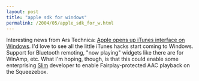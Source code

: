 ```yaml
---
layout: post
title: "apple sdk for windows"
permalink: /2004/05/apple_sdk_for_w.html
---
```


<p>Interesting news from Ars Technica:  <a href="http://arstechnica.com/news/posts/1084819754.html">Apple opens up iTunes interface on Windows</a>.  I'd love to see all the little iTunes hacks start coming to Windows.  Support for Bluetooth remoting, "now playing" widgets like there are for WinAmp, etc.  What I'm hoping, though, is that this could enable some enterprising <a href="http://www.slimdevices.com/">Slim</a> developer to enable Fairplay-protected AAC playback on the Squeezebox.</p>


